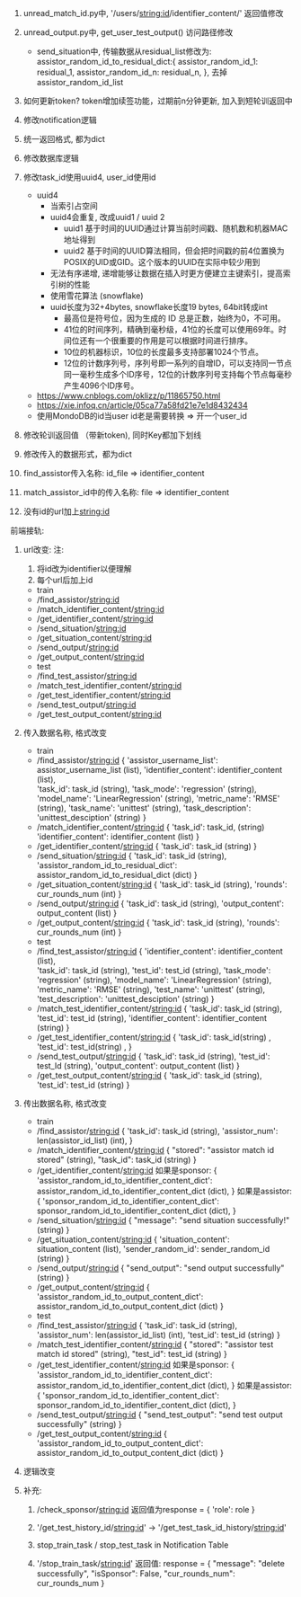 1. unread_match_id.py中, '/users/<string:id>/identifier_content/' 返回值修改

2. unread_output.py中, get_user_test_output() 访问路径修改
   - send_situation中, 传输数据从residual_list修改为:     assistor_random_id_to_residual_dict:{
     assistor_random_id_1: residual_1,
     assistor_random_id_n: residual_n,
   }, 去掉assistor_random_id_list

3. 如何更新token? token增加续签功能，过期前n分钟更新, 加入到短轮训返回中

4. 修改notification逻辑

5. 统一返回格式, 都为dict

6. 修改数据库逻辑

7. 修改task_id使用uuid4, user_id使用id
    - uuid4 
      - 当索引占空间
      - uuid4会重复, 改成uuid1 / uuid 2
        - uuid1
          基于时间的UUID通过计算当前时间戳、随机数和机器MAC地址得到
        - uuid2
          基于时间的UUID算法相同，但会把时间戳的前4位置换为POSIX的UID或GID。这个版本的UUID在实际中较少用到
      - 无法有序递增, 递增能够让数据在插入时更方便建立主键索引，提高索引树的性能
      - 使用雪花算法 (snowflake)
      - uuid长度为32+4bytes, snowflake长度19 bytes, 64bit转成int
        - 最高位是符号位，因为生成的 ID 总是正数，始终为0，不可用。
        - 41位的时间序列，精确到毫秒级，41位的长度可以使用69年。时间位还有一个很重要的作用是可以根据时间进行排序。
        - 10位的机器标识，10位的长度最多支持部署1024个节点。
        - 12位的计数序列号，序列号即一系列的自增ID，可以支持同一节点同一毫秒生成多个ID序号，12位的计数序列号支持每个节点每毫秒产生4096个ID序号。
    - https://www.cnblogs.com/oklizz/p/11865750.html
    - https://xie.infoq.cn/article/05ca77a58fd21e7e1d8432434
    - 使用MondoDB的id当user id老是需要转换 => 开一个user_id

8. 修改轮训返回值 （带新token), 同时Key都加下划线

9. 修改传入的数据形式，都为dict

10. find_assistor传入名称: id_file => identifier_content

11. match_assistor_id中的传入名称: file => identifier_content

12. 没有id的url加上<string:id>

前端接轨:
1. url改变:
   注:
    1. 将id改为identifier以便理解
    2. 每个url后加上id

   - train
    - /find_assistor/<string:id>
    - /match_identifier_content/<string:id>
    - /get_identifier_content/<string:id>
    - /send_situation/<string:id>
    - /get_situation_content/<string:id>
    - /send_output/<string:id>
    - /get_output_content/<string:id>
   - test
    - /find_test_assistor/<string:id>
    - /match_test_identifier_content/<string:id>
    - /get_test_identifier_content/<string:id>
    - /send_test_output/<string:id>
    - /get_test_output_content/<string:id>

2. 传入数据名称, 格式改变
   - train
    - /find_assistor/<string:id>
      {
          'assistor_username_list': assistor_username_list (list), 
          'identifier_content': identifier_content (list),      
          'task_id': task_id (string), 
          'task_mode': 'regression' (string), 
          'model_name': 'LinearRegression' (string), 
          'metric_name': 'RMSE' (string),
          'task_name': 'unittest' (string), 
          'task_description': 'unittest_desciption' (string)
      }
    - /match_identifier_content/<string:id>
      {
          'task_id': task_id, (string) 
          'identifier_content': identifier_content (list)
      }
    - /get_identifier_content/<string:id>
      {
          'task_id': task_id (string)
      }
    - /send_situation/<string:id>
     {
          'task_id': task_id (string),
          'assistor_random_id_to_residual_dict': assistor_random_id_to_residual_dict (dict)
      }
    - /get_situation_content/<string:id>
     {
          'task_id': task_id (string), 
          'rounds': cur_rounds_num (int)
      }
    - /send_output/<string:id>
     {
          'task_id': task_id (string), 
          'output_content': output_content (list)
      }
    - /get_output_content/<string:id>
     {
          'task_id': task_id (string), 
          'rounds': cur_rounds_num (int)
      }
   - test
    - /find_test_assistor/<string:id>
      {
          'identifier_content': identifier_content (list),      
          'task_id': task_id (string), 
          'test_id': test_id (string),
          'task_mode': 'regression' (string), 
          'model_name': 'LinearRegression' (string), 
          'metric_name': 'RMSE' (string),
          'test_name': 'unittest' (string), 
          'test_description': 'unittest_desciption' (string)
      }
    - /match_test_identifier_content/<string:id>
     {
          'task_id': task_id (string), 
          'test_id': test_id (string),
          'identifier_content': identifier_content (string)
      }
    - /get_test_identifier_content/<string:id>
     {
          'task_id': task_id(string) ,
          'test_id': test_id(string) ,
      }
    - /send_test_output/<string:id>
     {
          'task_id': task_id (string), 
          'test_id': test_Id (string),
          'output_content': output_content (list)
      }
    - /get_test_output_content/<string:id>
     {
          'task_id': task_id (string), 
          'test_id': test_id (string)
      }

3. 传出数据名称, 格式改变
   - train
    - /find_assistor/<string:id>
      {
          'task_id': task_id (string), 
          'assistor_num': len(assistor_id_list) (int),
     }
    - /match_identifier_content/<string:id>
      {
          "stored": "assistor match id stored" (string),
          "task_id": task_id (string)
      }
    - /get_identifier_content/<string:id>
      如果是sponsor:
      {
          'assistor_random_id_to_identifier_content_dict': assistor_random_id_to_identifier_content_dict (dict),
      }
      如果是assistor:
      {
          'sponsor_random_id_to_identifier_content_dict': sponsor_random_id_to_identifier_content_dict (dict),
      }
    - /send_situation/<string:id>
      {
        "message": "send situation successfully!" (string)
      }
    - /get_situation_content/<string:id>
      {
        'situation_content': situation_content (list),
        'sender_random_id': sender_random_id (string)
      }
    - /send_output/<string:id>
      {
        "send_output": "send output successfully" (string)
      }
    - /get_output_content/<string:id>
      {
        'assistor_random_id_to_output_content_dict': assistor_random_id_to_output_content_dict (dict)
      }
   - test
    - /find_test_assistor/<string:id>
      {
        'task_id': task_id (string), 
        'assistor_num': len(assistor_id_list) (int),
        'test_id': test_id (string)
      }
    - /match_test_identifier_content/<string:id>
      {
        "stored": "assistor test match id stored" (string),
        "test_id": test_id (string)
      }
    - /get_test_identifier_content/<string:id>
      如果是sponsor:
      {
          'assistor_random_id_to_identifier_content_dict': assistor_random_id_to_identifier_content_dict (dict),
      }
      如果是assistor:
      {
          'sponsor_random_id_to_identifier_content_dict': sponsor_random_id_to_identifier_content_dict (dict),
      }
    - /send_test_output/<string:id>
      {
        "send_test_output": "send test output successfully" (string)
      }
    - /get_test_output_content/<string:id>
      {
        'assistor_random_id_to_output_content_dict': assistor_random_id_to_output_content_dict (dict)
      }

4. 逻辑改变



5. 补充: 
    1. /check_sponsor/<string:id> 返回值为response = {
        'role': role
    }

    2. '/get_test_history_id/<string:id>' -> '/get_test_task_id_history/<string:id>'

    3. stop_train_task / stop_test_task in Notification Table

    4. '/stop_train_task/<string:id>' 返回值:
        response = {
            "message": "delete successfully", 
            "isSponsor": False, 
            "cur_rounds_num": cur_rounds_num
        }
